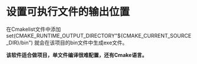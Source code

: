 # 设置可执行文件的输出位置
在Cmakelist文件中添加
set(CMAKE_RUNTIME_OUTPUT_DIRECTORY"${CMAKE_CURRENT_SOURCE_DIR}/bin")
就会在该项目的bin文件中生成exe文件。

**该软件适合做项目，单文件编译很难配置，还有Cmake语言。** 